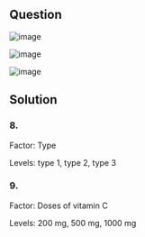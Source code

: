 ## Question

![image](https://github.com/user-attachments/assets/5eb17de7-fe39-48df-80f5-4a2cb273049d)

![image](https://github.com/user-attachments/assets/7e7b4570-7e58-44a5-b49a-2bc1c26b860e)

![image](https://github.com/user-attachments/assets/1135d0a0-70eb-473a-96f8-c4c0dafad2eb)

## Solution

### 8.
Factor: Type

Levels: type 1, type 2, type 3

### 9.
Factor: Doses of  vitamin C

Levels: 200 mg, 500 mg, 1000 mg
